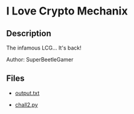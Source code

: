 # I Love Crypto Mechanix

## Description

The infamous LCG... It's back!

Author: SuperBeetleGamer

## Files

* [output.txt](files/output.txt)

* [chall2.py](files/chall2.py)

